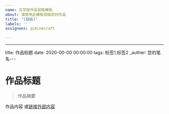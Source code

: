 ```yaml
---
name: 文学部作品投稿模板
about: 请使用此模板投稿您的作品
title: "[投稿]"
labels: ''
assignees: qcminecraft

---
```


---
title: 作品标题
date: 2020-00-00 00:00:00
tags: 标签1,标签2
_auther: 您的笔名---
# 作品标题

> 作品摘要

作品内容
或[链接外部内容](http://nyaruko.love/?修改此链接)
